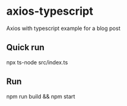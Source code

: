 # axios-typescript

Axios with typescript example for a blog post

## Quick run

npx ts-node src/index.ts 

## Run

npm run build && npm start
